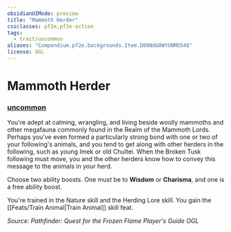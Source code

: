 ```yaml
---
obsidianUIMode: preview
title: "Mammoth Herder"
cssclasses: pf2e,pf2e-action
tags:
  - trait/uncommon
aliases: "Compendium.pf2e.backgrounds.Item.D00NdG0WtUNMO546"
license: OGL
---
```

# Mammoth Herder

### [uncommon](uncommon "Uncommon Rarity Trait")






You're adept at calming, wrangling, and living beside woolly mammoths and other megafauna commonly found in the Realm of the Mammoth Lords. Perhaps you've even formed a particularly strong bond with one or two of your following's animals, and you tend to get along with other herders in the following, such as young Imek or old Chultei. When the Broken Tusk following must move, you and the other herders know how to convey this message to the animals in your herd.

Choose two ability boosts. One must be to **Wisdom** or **Charisma**, and one is a free ability boost.

You're trained in the Nature skill and the Herding Lore skill. You gain the [[Feats/Train Animal|Train Animal]] skill feat.

*Source: Pathfinder: Quest for the Frozen Flame Player's Guide*
*OGL*